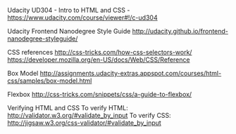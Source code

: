 Udacity UD304 - Intro to HTML and CSS - https://www.udacity.com/course/viewer#!/c-ud304

Udacity Frontend Nanodegree Style Guide
http://udacity.github.io/frontend-nanodegree-styleguide/

CSS references
http://css-tricks.com/how-css-selectors-work/
https://developer.mozilla.org/en-US/docs/Web/CSS/Reference

Box Model
http://assignments.udacity-extras.appspot.com/courses/html-css/samples/box-model.html

Flexbox
http://css-tricks.com/snippets/css/a-guide-to-flexbox/

Verifying HTML and CSS
To verify HTML: http://validator.w3.org/#validate_by_input
To verify CSS: http://jigsaw.w3.org/css-validator/#validate_by_input
